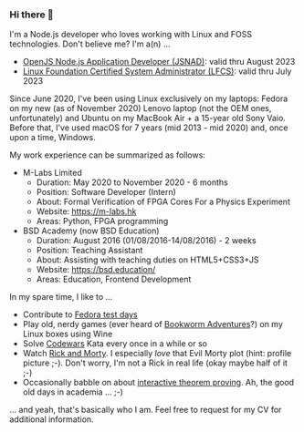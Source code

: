 ### Hi there 👋

I'm a Node.js developer who loves working with Linux and FOSS technologies. Don't believe me? I'm a(n) ...

- [OpenJS Node.js Application Developer (JSNAD)](https://www.youracclaim.com/badges/ae2d70bc-0d1f-43e4-b630-943548a3b5ac): valid thru August 2023
- [Linux Foundation Certified System Administrator (LFCS)](https://www.youracclaim.com/badges/c4937ae9-2fe5-41cf-a054-ad052f78361e): valid thru July 2023

Since June 2020, I've been using Linux exclusively on my laptops: Fedora on my new (as of November 2020) Lenovo laptop (not the OEM ones, unfortunately) and Ubuntu on my MacBook Air + a 15-year old Sony Vaio. Before that, I've used macOS for 7 years (mid 2013 - mid 2020) and, once upon a time, Windows.

My work experience can be summarized as follows:

- M-Labs Limited
  - Duration: May 2020 to November 2020 - 6 months
  - Position: Software Developer (Intern)
  - About: Formal Verification of FPGA Cores For a Physics Experiment
  - Website: https://m-labs.hk
  - Areas: Python, FPGA programming
- BSD Academy (now BSD Education)
  - Duration: August 2016 (01/08/2016-14/08/2016) - 2 weeks
  - Position: Teaching Assistant
  - About: Assisting with teaching duties on HTML5+CSS3+JS
  - Website: https://bsd.education/
  - Areas: Education, Frontend Development

In my spare time, I like to ...

- Contribute to [Fedora test days](https://fedoraproject.org/wiki/QA/Test_Days)
- Play old, nerdy games (ever heard of [Bookworm Adventures](https://www.rockpapershotgun.com/2020/05/11/bookworm-adventures-has-been-erased-from-the-internet-and-i-want-to-know-why/)?) on my Linux boxes using Wine
- Solve [Codewars](https://www.codewars.com) Kata every once in a while or so
- Watch [Rick and Morty](https://www.rickandmorty.com/). I especially _love_ that Evil Morty plot (hint: profile picture ;-). Don't worry, I'm not a Rick in real life (okay maybe half of it ;-)
- Occasionally babble on about [interactive theorem proving](https://en.wikipedia.org/wiki/Proof_assistant). Ah, the good old days in academia ... ;-)

... and yeah, that's basically who I am. Feel free to request for my CV for additional information.

<!--
**DonaldKellett/DonaldKellett** is a ✨ _special_ ✨ repository because its `README.md` (this file) appears on your GitHub profile.

Here are some ideas to get you started:

- 🔭 I’m currently working on ...
- 🌱 I’m currently learning ...
- 👯 I’m looking to collaborate on ...
- 🤔 I’m looking for help with ...
- 💬 Ask me about ...
- 📫 How to reach me: ...
- 😄 Pronouns: ...
- ⚡ Fun fact: ...
-->
